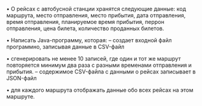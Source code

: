
• О рейсах с автобусной станции хранятся следующие данные:
код маршрута, место отправления, место прибытия, дата отправления,
время отправления, планируемое время прибытия, перрон отправления,
цена билета, количество проданных билетов.

• Написать Java-программу, которая:
– создает входной файл программно, записывая данные в CSV-файл

• сгенерировать не менее 10 записей, где один и тот же маршрут повторяется минимум два раза с разными временами отправления и прибытия.
– содержимое CSV-файла с данными о рейсах записывает в JSON-файл

• для каждого маршрута отображать данные обо всех рейсах на этом маршруте.
